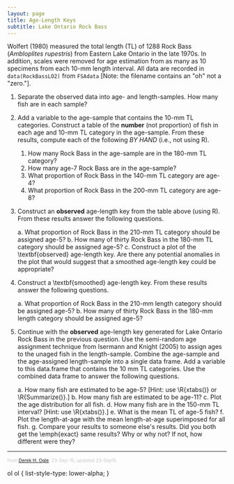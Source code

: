 ```yaml
---
layout: page
title: Age-Length Keys
subtitle: Lake Ontario Rock Bass
---
```


Wolfert (1980) measured the total length (TL) of 1288 Rock Bass (*Ambloplites rupestris*) from Eastern Lake Ontario in the late 1970s.  In addition, scales were removed for age estimation from as many as 10 specimens from each 10-mm length interval.  All data are recorded in `data(RockBassLO2)` from `FSAdata` [Note: the filename contains an "oh" not a "zero."].

1. Separate the observed data into age- and length-samples.  How many fish are in each sample?
1. Add a variable to the age-sample that contains the 10-mm TL categories.  Construct a table of the **number** (not proportion) of fish in each age and 10-mm TL category in the age-sample.  From these results, compute each of the following *BY HAND* (i.e., not using R).

    1. How many Rock Bass in the age-sample are in the 180-mm TL category?
    1. How many age-7 Rock Bass are in the age-sample?
    1. What proportion of Rock Bass in the 140-mm TL category are age-4?
    1. What proportion of Rock Bass in the 200-mm TL category are age-8?

1. Construct an **observed** age-length key from the table above (using R).  From these results answer the following questions.

    a. What proportion of Rock Bass in the 210-mm TL category should be assigned age-5?
    b. How many of thirty Rock Bass in the 180-mm TL category should be assigned age-5?
    c. Construct a plot of the \textbf{observed} age-length key.  Are there any potential anomalies in the plot that would suggest that a smoothed age-length key could be appropriate?

1. Construct a \textbf{smoothed} age-length key.  From these results answer the following questions.

    a. What proportion of Rock Bass in the 210-mm length category should be assigned age-5?
    b. How many of thirty Rock Bass in the 180-mm length category should be assigned age-5?

1. Continue with the **observed** age-length key generated for Lake Ontario Rock Bass in the previous question.  Use the semi-random age assignment technique from Isermann and Knight (2005) to assign ages to the unaged fish in the length-sample.  Combine the age-sample and the age-assigned length-sample into a single data frame.  Add a variable to this data.frame that contains the 10 mm TL categories.  Use the combined data frame to answer the following questions.

    a. How many fish are estimated to be age-5?  [Hint: use \R{xtabs()} or \R{Summarize()}.]
    b. How many fish are estimated to be age-11?
    c. Plot the age distribution for all fish.
    d. How many fish are in the 150-mm TL interval? [Hint: use \R{xtabs()}.]
    e. What is the mean TL of age-5 fish?
    f. Plot the length-at-age with the mean length-at-age superimposed for all fish.
    g. Compare your results to someone else's results.  Did you both get the \emph{exact} same results? Why or why not?  If not, how different were they?

---
<p style="font-size:0.75em; color:c6c6c6">from <a href="http://derekogle.com">Derek H. Ogle</a>, 23-Sep-15, updated 23-Sep15</p>

ol ol { list-style-type: lower-alpha; }
